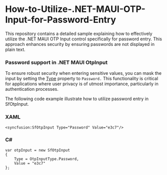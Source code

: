 # How-to-Utilize-.NET-MAUI-OTP-Input-for-Password-Entry

This repository contains a detailed sample explaining how to effectively utilize the .NET MAUI OTP Input control specifically for password entry. This approach enhances security by ensuring passwords are not displayed in plain text.

### Password support in .NET MAUI OtpInput

To ensure robust security when entering sensitive values, you can mask the input by setting the [Type]( https://help.syncfusion.com/cr/maui-toolkit/Syncfusion.Maui.Toolkit.OtpInput.SfOtpInput.html#Syncfusion_Maui_Toolkit_OtpInput_SfOtpInput_Type) property to `Password.` This functionality is critical for applications where user privacy is of utmost importance, particularly in authentication processes.

The following code example illustrate how to utilize password entry in SfOtpInput.

### XAML
```
<syncfusion:SfOtpInput Type="Password" Value="e3c7"/>

```
### C#

```
var otpInput = new SfOtpInput
{
    Type = OtpInputType.Password,
    Value = "e3c7"
};

```